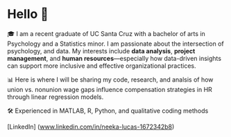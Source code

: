 # Hello 👋

🎓 I am a recent graduate of UC Santa Cruz with a bachelor of arts in Psychology and a Statistics minor. I am passionate about the intersection of psychology, and data. My interests include **data analysis**, **project management**, and **human resources**—especially how data-driven insights can support more inclusive and effective organizational practices.

📊 Here is where I will be sharing my code, research, and analsis of how union vs. nonunion wage gaps influence compensation strategies in HR through linear regression models.

🛠️ Experienced in MATLAB, R, Python, and qualitative coding methods  

<!-- Optional links -->
[LinkedIn] (www.linkedin.com/in/neeka-lucas-1672342b8) 
